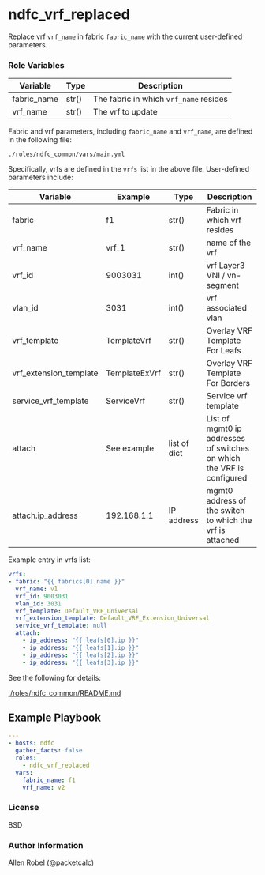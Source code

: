 # ndfc_vrf_replaced

Replace vrf ``vrf_name`` in fabric ``fabric_name`` with the current user-defined parameters.

### Role Variables

Variable        | Type  | Description
----------------|-------|----------------------------------------
fabric_name     | str() | The fabric in which ``vrf_name`` resides
vrf_name        | str() | The vrf to update

Fabric and vrf parameters, including ``fabric_name`` and ``vrf_name``, are defined in the following file:

``./roles/ndfc_common/vars/main.yml``

Specifically, vrfs are defined in the ``vrfs`` list in the above file.  User-defined parameters include:

Variable               | Example        | Type         | Description
-----------------------|----------------|--------------|-------------------
fabric                 | f1             | str()        | Fabric in which vrf resides
vrf_name               | vrf_1          | str()        | name of the vrf
vrf_id                 | 9003031        | int()        | vrf Layer3 VNI / vn-segment
vlan_id                | 3031           | int()        | vrf associated vlan 
vrf_template           | TemplateVrf    | str()        | Overlay VRF Template For Leafs
vrf_extension_template | TemplateExVrf  | str()        | Overlay VRF Template For Borders
service_vrf_template   | ServiceVrf     | str()        | Service vrf template
attach                 | See example    | list of dict | List of mgmt0 ip addresses of switches on which the VRF is configured
attach.ip_address      | 192.168.1.1    | IP address   | mgmt0 address of the switch to which the vrf is attached

Example entry in vrfs list:

```yaml
vrfs:
- fabric: "{{ fabrics[0].name }}"
  vrf_name: v1
  vrf_id: 9003031
  vlan_id: 3031
  vrf_template: Default_VRF_Universal
  vrf_extension_template: Default_VRF_Extension_Universal
  service_vrf_template: null
  attach:
    - ip_address: "{{ leafs[0].ip }}"
    - ip_address: "{{ leafs[1].ip }}"
    - ip_address: "{{ leafs[2].ip }}"
    - ip_address: "{{ leafs[3].ip }}"
```

See the following for details:

[./roles/ndfc_common/README.md](https://github.com/allenrobel/ndfc-roles/tree/master/roles/ndfc_common/README.md)

## Example Playbook

```yaml
---
- hosts: ndfc
  gather_facts: false
  roles:
    - ndfc_vrf_replaced
  vars:
    fabric_name: f1
    vrf_name: v2
```

### License

BSD

### Author Information

Allen Robel (@packetcalc)
